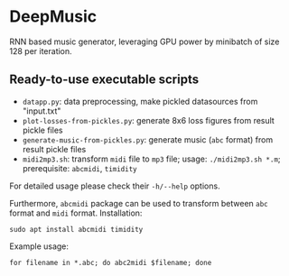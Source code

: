 # DeepMusic
RNN based music generator, leveraging GPU power by minibatch of size 128 per iteration.

## Ready-to-use executable scripts

- `datapp.py`: data preprocessing, make pickled datasources from "input.txt"
- `plot-losses-from-pickles.py`: generate 8x6 loss figures from result pickle files
- `generate-music-from-pickles.py`: generate music (`abc` format) from result pickle files
- `midi2mp3.sh`: transform `midi` file to `mp3` file; usage: `./midi2mp3.sh *.m`; prerequisite: `abcmidi`, `timidity`

For detailed usage please check their `-h/--help` options.

Furthermore, `abcmidi` package can be used to transform between `abc` format and `midi` format. Installation:

	sudo apt install abcmidi timidity

Example usage:

	for filename in *.abc; do abc2midi $filename; done

